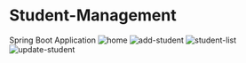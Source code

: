# Student-Management
Spring Boot Application
![home](https://github.com/ashish-sangavkar/Student-Management/assets/88183758/d768d47c-8d4e-402f-a539-c8905da7c317)
![add-student](https://github.com/ashish-sangavkar/Student-Management/assets/88183758/4fa7fe3b-e040-4b71-9445-955646613338)
![student-list](https://github.com/ashish-sangavkar/Student-Management/assets/88183758/4eadb394-1cd3-4a89-99b2-5b452ebd7734)
![update-student](https://github.com/ashish-sangavkar/Student-Management/assets/88183758/7b3c81c5-c71d-4967-a65f-503fa70ef896)
